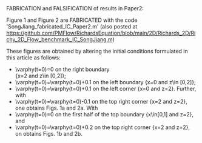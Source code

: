 ##
FABRICATION and FALSIFICATION of results in Paper2:

Figure 1 and Figure 2 are FABRICATED with the  code 'SongJiang_fabricated_IC_Paper2.m'
(also posted at
https://github.com/PMFlow/RichardsEquation/blob/main/2D/Richards_2D/Richy_2D_Flow_benchmark_IC_SongJiang.m)

These figures are obtained by altering the initial conditions formulated in this article as follows:
- \varphy(t=0)=0 on the right boundary  
{x=2 and z\in [0,2]};
- \varphy(t=0)=\varphy(t=0)+0.1 on the left boundary  {x=0 and z\in [0,2]};
- \varphy(t=0)=\varphy(t=0)+0.1 on the left corner {x=0 and z=2}.
Further, with
- \varphy(t=0)=\varphy(t=0)-0.1 on the top right corner {x=2 and z=2},
one obtains Figs. 1a and 2a.
With
- \varphy(t=0)=0 on the first half of the top boundary {x\in[0,1] and z=2}, and 
- \varphy(t=0)=\varphy(t=0)+0.2 on the top right corner {x=2 and z=2},
on obtains Figs. 1b and 2b.
